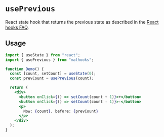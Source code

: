 # `usePrevious`

React state hook that returns the previous state as described in the [React hooks FAQ](https://reactjs.org/docs/hooks-faq.html#how-to-get-the-previous-props-or-state).

## Usage

```jsx
import { useState } from "react";
import { usePrevious } from "malhooks";

function Demo() {
  const [count, setCount] = useState(0);
  const prevCount = usePrevious(count);

  return (
    <div>
      <button onClick={() => setCount(count + 1)}>+</button>
      <button onClick={() => setCount(count - 1)}>-</button>
      <p>
        Now: {count}, before: {prevCount}
      </p>
    </div>
  );
}
```
